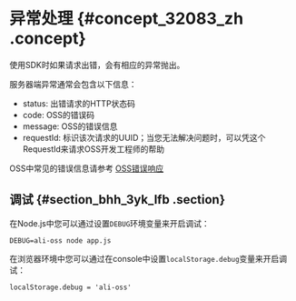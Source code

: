 # 异常处理 {#concept_32083_zh .concept}

使用SDK时如果请求出错，会有相应的异常抛出。

服务器端异常通常会包含以下信息：

-   status: 出错请求的HTTP状态码
-   code: OSS的错误码
-   message: OSS的错误信息
-   requestId: 标识该次请求的UUID；当您无法解决问题时，可以凭这个RequestId来请求OSS开发工程师的帮助

OSS中常见的错误信息请参考 [OSS错误响应](../../../../intl.zh-CN/常见错误排除/OSS错误响应.md#) 

## 调试 {#section_bhh_3yk_lfb .section}

在Node.js中您可以通过设置`DEBUG`环境变量来开启调试：

```language-bash
DEBUG=ali-oss node app.js

```

在浏览器环境中您可以通过在console中设置`localStorage.debug`变量来开启调试：

```language-js
localStorage.debug = 'ali-oss'

```

